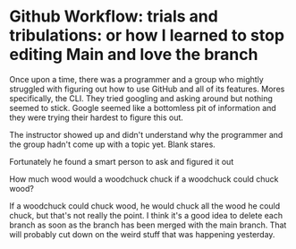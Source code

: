 # Github Workflow: trials and tribulations: or how I learned to stop editing Main and love the branch

Once upon a time, there was a programmer and a group who mightly struggled with figuring out how to use GitHub and all of its features. Mores specifically, the CLI. They tried googling and asking around but nothing seemed to stick. Google seemed like a bottomless pit of information and they were trying their hardest to figure this out.

The instructor showed up and didn't understand why the programmer and the group hadn't come up with a topic yet. Blank stares.

Fortunately he found a smart person to ask and figured it out

How much wood would a woodchuck chuck if a woodchuck could chuck wood?

If a woodchuck could chuck wood, he would chuck all the wood he could chuck, but that's not really the point. I think it's a good idea to delete each branch as soon as the branch has been merged with the main branch. That will probably cut down on the weird stuff that was happening yesterday.
